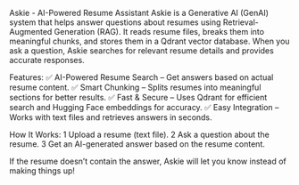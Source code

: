 Askie - AI-Powered Resume Assistant
Askie is a Generative AI (GenAI) system that helps answer questions about resumes using Retrieval-Augmented Generation (RAG). It reads resume files, breaks them into meaningful chunks, and stores them in a Qdrant vector database. When you ask a question, Askie searches for relevant resume details and provides accurate responses.

Features:
✅ AI-Powered Resume Search – Get answers based on actual resume content.
✅ Smart Chunking – Splits resumes into meaningful sections for better results.
✅ Fast & Secure – Uses Qdrant for efficient search and Hugging Face embeddings for accuracy.
✅ Easy Integration – Works with text files and retrieves answers in seconds.

How It Works:
1 Upload a resume (text file).
2️ Ask a question about the resume.
3️ Get an AI-generated answer based on the resume content.

If the resume doesn’t contain the answer, Askie will let you know instead of making things up!
